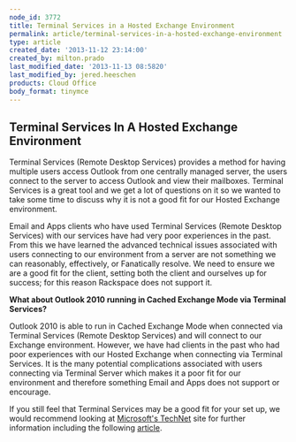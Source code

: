 ```yaml
---
node_id: 3772
title: Terminal Services in a Hosted Exchange Environment
permalink: article/terminal-services-in-a-hosted-exchange-environment
type: article
created_date: '2013-11-12 23:14:00'
created_by: milton.prado
last_modified_date: '2013-11-13 08:5820'
last_modified_by: jered.heeschen
products: Cloud Office
body_format: tinymce
---
```


Terminal Services In A Hosted Exchange Environment
--------------------------------------------------

Terminal Services (Remote Desktop Services) provides a method for having
multiple users access Outlook from one centrally managed server, the
users connect to the server to access Outlook and view their mailboxes.
Terminal Services is a great tool and we get a lot of questions on it so
we wanted to take some time to discuss why it is not a good fit for our
Hosted Exchange environment. 

Email and Apps clients who have used Terminal Services (Remote Desktop
Services) with our services have had very poor experiences in the past.
 From this we have learned the advanced technical issues associated with
users connecting to our environment from a server are not something we
can reasonably, effectively, or Fanatically resolve.  We need to ensure
we are a good fit for the client, setting both the client and ourselves
up for success; for this reason Rackspace does not support it.

**What about Outlook 2010 running in Cached Exchange Mode via Terminal
Services?**

Outlook 2010 is able to run in Cached Exchange Mode when connected via
Terminal Services (Remote Desktop Services) and will connect to our
Exchange environment.  However, we have had clients in the past who had
poor experiences with our Hosted Exchange when connecting via Terminal
Services.  It is the many potential complications associated with users
connecting via Terminal Server which makes it a poor fit for our
environment and therefore something Email and Apps does not support or
encourage.

If you still feel that Terminal Services may be a good fit for your set
up, we would recommend looking at [Microsoft's
TechNet](http://technet.microsoft.com/en-us/default.aspx) site for
further information including the following
[article](http://technet.microsoft.com/en-us/library/ff394406.aspx).

